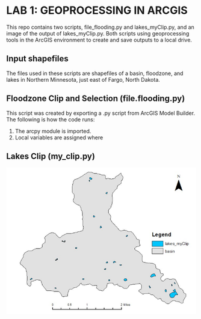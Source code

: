 # LAB 1: GEOPROCESSING IN ARCGIS

This repo contains two scripts, file_flooding.py and lakes_myClip.py, and an image of the output of lakes_myClip.py.  Both scripts using geoprocessing tools in the ArcGIS environment to create and save outputs to a local drive. 

## Input shapefiles

The files used in these scripts are shapefiles of a basin, floodzone, and lakes in Northern Minnesota, just east of Fargo, North Dakota. 

##  Floodzone Clip and Selection (file.flooding.py)

This script was created by exporting a .py script from ArcGIS Model Builder.  The following is how the code runs:
1. The arcpy module is imported.
2. Local variables are assigned where 


##  Lakes Clip (my_clip.py)



![](Lakesclip.jpg)

